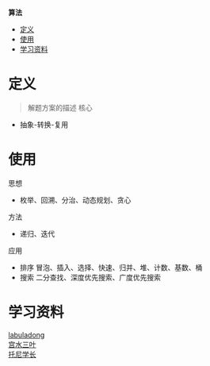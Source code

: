 **算法**
- [定义](#定义)
- [使用](#使用)
- [学习资料](#学习资料)
 
# 定义 #
> 解题方案的描述
核心  
- 抽象-转换-复用

# 使用 #
思想
- 枚举、回溯、分治、动态规划、贪心

方法
- 递归、迭代

应用
- 排序
  冒泡、插入、选择、快速、归并、堆、计数、基数、桶
- 搜索
  二分查找、深度优先搜索、广度优先搜索

# 学习资料 #  
[labuladong]()  
[宫水三叶]()  
[托尼学长]()  